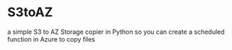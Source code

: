 # S3toAZ
a simple S3 to AZ Storage copier in Python so you can create a scheduled function in Azure to copy files
